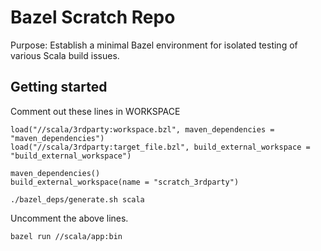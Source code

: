 # Bazel Scratch Repo

Purpose: Establish a minimal Bazel environment for isolated testing of various Scala build issues.

## Getting started

Comment out these lines in WORKSPACE
```
load("//scala/3rdparty:workspace.bzl", maven_dependencies = "maven_dependencies")
load("//scala/3rdparty:target_file.bzl", build_external_workspace = "build_external_workspace")

maven_dependencies()
build_external_workspace(name = "scratch_3rdparty")
```

```shell
./bazel_deps/generate.sh scala
```

Uncomment the above lines.

```shell
bazel run //scala/app:bin
```
